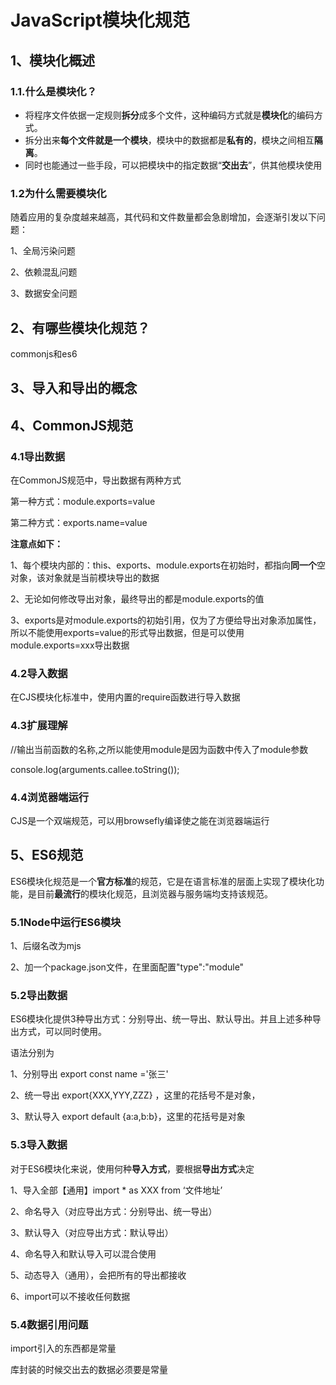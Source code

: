 #   JavaScript模块化规范

## 1、模块化概述

### 1.1.什么是模块化？

- 将程序文件依据一定规则**拆分**成多个文件，这种编码方式就是**模块化**的编码方式。
- 拆分出来**每个文件就是一个模块**，模块中的数据都是**私有的**，模块之间相互**隔离**。
- 同时也能通过一些手段，可以把模块中的指定数据“**交出去**”，供其他模块使用

### 1.2为什么需要模块化

随着应用的复杂度越来越高，其代码和文件数量都会急剧增加，会逐渐引发以下问题：

1、全局污染问题

2、依赖混乱问题

3、数据安全问题

## 2、有哪些模块化规范？

commonjs和es6

## 3、导入和导出的概念

## 4、CommonJS规范

### 4.1导出数据

在CommonJS规范中，导出数据有两种方式

第一种方式：module.exports=value

第二种方式：exports.name=value

**注意点如下：**

1、每个模块内部的：this、exports、module.exports在初始时，都指向**同一个**空对象，该对象就是当前模块导出的数据

2、无论如何修改导出对象，最终导出的都是module.exports的值

3、exports是对module.exports的初始引用，仅为了方便给导出对象添加属性，所以不能使用exports=value的形式导出数据，但是可以使用module.exports=xxx导出数据

### 4.2导入数据

在CJS模块化标准中，使用内置的require函数进行导入数据

### 4.3扩展理解

//输出当前函数的名称,之所以能使用module是因为函数中传入了module参数

console.log(arguments.callee.toString()); 

### 4.4浏览器端运行

CJS是一个双端规范，可以用browsefly编译使之能在浏览器端运行

## 5、ES6规范

ES6模块化规范是一个**官方标准**的规范，它是在语言标准的层面上实现了模块化功能，是目前**最流行**的模块化规范，且浏览器与服务端均支持该规范。

### 5.1Node中运行ES6模块

1、后缀名改为mjs

2、加一个package.json文件，在里面配置"type":"module"

### 5.2导出数据

ES6模块化提供3种导出方式：分别导出、统一导出、默认导出。并且上述多种导出方式，可以同时使用。

语法分别为

1、分别导出 export const name ='张三'

2、统一导出 export{XXX,YYY,ZZZ} ，这里的花括号不是对象，

3、默认导入 export default {a:a,b:b}，这里的花括号是对象

### 5.3导入数据

对于ES6模块化来说，使用何种**导入方式**，要根据**导出方式**决定

1、导入全部【通用】import * as XXX from ‘文件地址’

2、命名导入（对应导出方式：分别导出、统一导出）

3、默认导入（对应导出方式：默认导出）

4、命名导入和默认导入可以混合使用

5、动态导入（通用），会把所有的导出都接收

6、import可以不接收任何数据

### 5.4数据引用问题 

import引入的东西都是常量

库封装的时候交出去的数据必须要是常量



